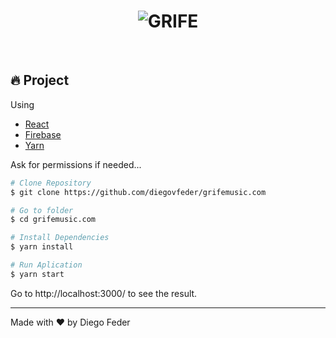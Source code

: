 <h1 align="center">
    <img alt="GRIFE" title="GRIFE" />
</h1>

<!--  <h4 align="center"> grifemusic.com web app </h4> -->

<br>

## 🔥 Project

Using
- [React](https://reactjs.org)
- [Firebase](https://firebase.google.com/)
- [Yarn](https://yarnpkg.com/)

Ask for permissions if needed...

```bash
# Clone Repository
$ git clone https://github.com/diegovfeder/grifemusic.com

# Go to folder
$ cd grifemusic.com

# Install Dependencies
$ yarn install

# Run Aplication
$ yarn start
```
Go to http://localhost:3000/ to see the result.


---
Made with ❤️ by Diego Feder
